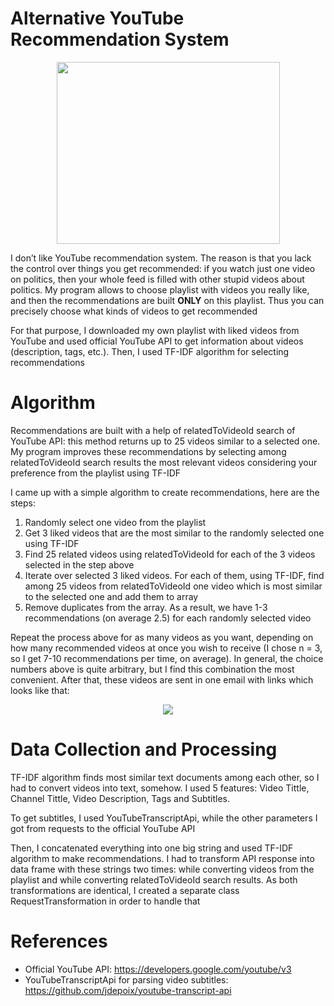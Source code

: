 # Alternative YouTube Recommendation System

<p align="center"><img src="https://i.ibb.co/mTL0svz/You-Tube-logo.jpg" width="357" height="291"></p>

I don’t like YouTube recommendation system. The reason is that you lack the control over things you get recommended: if you watch just one video on politics, then your whole feed is filled with other stupid videos about politics. My program allows to choose playlist with videos you really like, and then the recommendations are built **ONLY** on this playlist. Thus you can precisely choose what kinds of videos to get recommended

For that purpose, I downloaded my own playlist with liked videos from YouTube and used official YouTube API to get information about videos (description, tags, etc.). Then, I used TF-IDF algorithm for selecting recommendations

# Algorithm

Recommendations are built with a help of relatedToVideoId search of YouTube API: this method returns up to 25 videos similar to a selected one. My program improves these recommendations by selecting among relatedToVideoId search results the most relevant videos considering your preference from the playlist using TF-IDF

I came up with a simple algorithm to create recommendations, here are the steps:

1. Randomly select one video from the playlist 
2. Get 3 liked videos that are the most similar to the randomly selected one using TF-IDF
3. Find 25 related videos using relatedToVideoId for each of the 3 videos selected in the step above
4. Iterate over selected 3 liked videos. For each of them, using TF-IDF, find among 25 videos from relatedToVideoId one video which is most similar to the selected one and add them to array
5. Remove duplicates from the array. As a result, we have 1-3 recommendations (on average 2.5) for each randomly selected video

Repeat the process above for as many videos as you want, depending on how many recommended videos at once you wish to receive (I chose n = 3, so I get 7-10 recommendations per time, on average). In general, the choice numbers above is quite arbitrary, but I find this combination the most convenient. 
After that, these videos are sent in one email with links which looks like that: 

<p align="center"><img src=https://i.ibb.co/4FkZRcw/Untitled.png"></p>

# Data Collection and Processing 
TF-IDF algorithm finds most similar text documents among each other, so I had to convert videos into text, somehow. I used 5 features: Video Tittle, Channel Tittle, Video Description, Tags and Subtitles. 

To get subtitles, I used YouTubeTranscriptApi, while the other parameters I got from requests to the official YouTube API

Then, I concatenated everything into one big string and used TF-IDF algorithm to make recommendations. I had to transform API response into data frame with these strings two times: while converting videos from the playlist and while converting relatedToVideoId search results. As both transformations are identical, I created a separate class RequestTransformation in order to handle that

# References
- Official YouTube API: https://developers.google.com/youtube/v3
- YouTubeTranscriptApi for parsing video subtitles: https://github.com/jdepoix/youtube-transcript-api 
